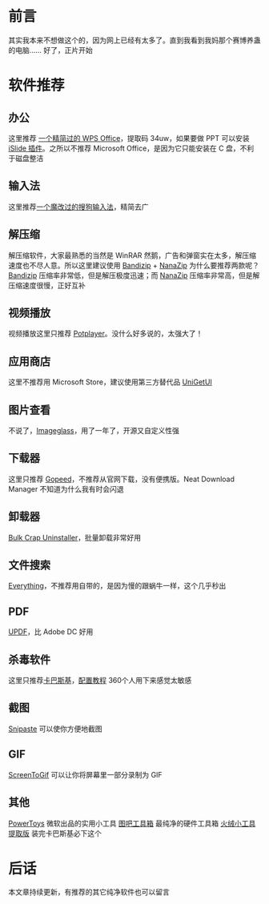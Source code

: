# 前言
其实我本来不想做这个的，因为网上已经有太多了。直到我看到我妈那个赛博养蛊的电脑……
好了，正片开始
# 软件推荐
## 办公
这里推荐 [一个精简过的 WPS Office](https://u9baoku.lanzoui.com/b01oj5txc)，提取码 34uw，如果要做 PPT 可以安装 [iSlide 插件](https://www.islide.cc/)。之所以不推荐 Microsoft Office，是因为它只能安装在 C 盘，不利于磁盘整洁
## 输入法
这里推荐[一个魔改过的搜狗输入法](https://www.ghxi.com/sougouinput.html)，精简去广
## 解压缩
解压缩软件，大家最熟悉的当然是 WinRAR
然鹅，广告和弹窗实在太多，解压缩速度也不尽人意。所以这里建议使用 [Bandizip](https://pan.huang1111.cn/s/A6GeZSB) + [NanaZip](https://github.com/M2Team/NanaZip)
为什么要推荐两款呢？[Bandizip](https://pan.huang1111.cn/s/A6GeZSB) 压缩率非常低，但是解压极度迅速；而 [NanaZip](https://github.com/M2Team/NanaZip) 压缩率非常高，但是解压缩速度很慢，正好互补
## 视频播放
视频播放这里只推荐 [Potplayer](https://potplayer.daum.net/?lang=zh_CN)。没什么好多说的，太强大了！
## 应用商店
这里不推荐用 Microsoft Store，建议使用第三方替代品 [UniGetUI](https://www.marticliment.com/unigetui/)
## 图片查看
不说了，[Imageglass](https://imageglass.xyz/)，用了一年了，开源又自定义性强
## 下载器
这里只推荐 [Gopeed](https://github.com/GopeedLab/gopeed/)，不推荐从官网下载，没有便携版。Neat Download Manager 不知道为什么我有时会闪退
## 卸载器
[Bulk Crap Uninstaller](https://www.bcuninstaller.com/)，批量卸载非常好用
## 文件搜索
[Everything](https://www.voidtools.com/zh-cn/)，不推荐用自带的，是因为慢的跟蜗牛一样，这个几乎秒出
## PDF
[UPDF](https://updf.com/)，比 Adobe DC 好用
## 杀毒软件
这里只推荐[卡巴斯基](https://www.kaspersky.com.cn/)，[配置教程](https://www.bilibili.com/video/BV1yp4y1Z7jG/) 360个人用下来感觉太敏感
## 截图
[Snipaste](https://snipaste.com/) 可以使你方便地截图
## GIF
[ScreenToGif](http://www.screentogif.com/) 可以让你将屏幕里一部分录制为 GIF
## 其他
[PowerToys](https://github.com/microsoft/PowerToys) 微软出品的实用小工具
[图吧工具箱](https://www.tbtool.cn/) 最纯净的硬件工具箱
[火绒小工具提取版](https://www.yeyulingfeng.com/9502.html) 装完卡巴斯基必下这个
# 后话
本文章持续更新，有推荐的其它纯净软件也可以留言